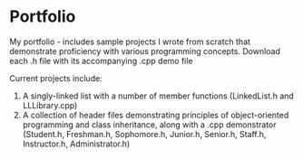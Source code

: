 # Portfolio
My portfolio - includes sample projects I wrote from scratch that demonstrate proficiency with various programming concepts. Download each .h file with its accompanying .cpp demo file

Current projects include:
1. A singly-linked list with a number of member functions (LinkedList.h and LLLibrary.cpp)
2. A collection of header files demonstrating principles of object-oriented programming and class inheritance, along with a .cpp demonstrator
(Student.h, Freshman.h, Sophomore.h, Junior.h, Senior.h, Staff.h, Instructor.h, Administrator.h)
